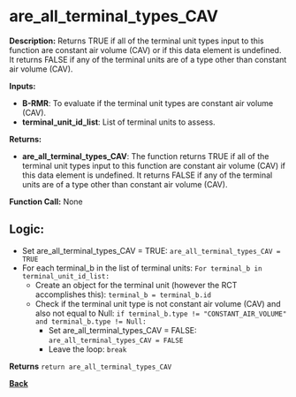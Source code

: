 # are_all_terminal_types_CAV

**Description:** Returns TRUE if all of the terminal unit types input to this function are constant air volume (CAV) or if this data element is undefined. It returns FALSE if any of the terminal units are of a type other than constant air volume (CAV).   

**Inputs:**  
- **B-RMR**: To evaluate if the terminal unit types are constant air volume (CAV).    
- **terminal_unit_id_list**: List of terminal units to assess.  

**Returns:**  
- **are_all_terminal_types_CAV**: The function returns TRUE if all of the terminal unit types input to this function are constant air volume (CAV) if this data element is undefined. It returns FALSE if any of the terminal units are of a type other than constant air volume (CAV).      
 
**Function Call:**  None        

## Logic:   
- Set are_all_terminal_types_CAV = TRUE: `are_all_terminal_types_CAV = TRUE`  
- For each terminal_b in the list of terminal units: `For terminal_b in terminal_unit_id_list:`  
    - Create an object for the terminal unit (however the RCT accomplishes this): `terminal_b = terminal_b.id`  
    - Check if the terminal unit type is not constant air volume (CAV) and also not equal to Null: `if terminal_b.type != "CONSTANT_AIR_VOLUME" and terminal_b.type != Null:`  
        - Set are_all_terminal_types_CAV = FALSE: `are_all_terminal_types_CAV = FALSE`
        - Leave the loop: `break`  

**Returns** `return are_all_terminal_types_CAV`   

**[Back](../../../_toc.md)**